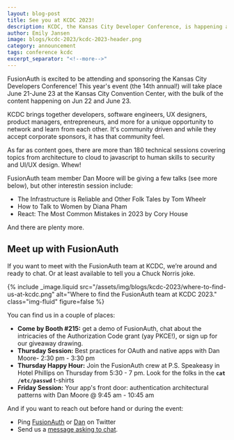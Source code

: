 ```yaml
---
layout: blog-post
title: See you at KCDC 2023! 
description: KCDC, the Kansas City Developer Conference, is happening at the end of this week, and FusionAuth will be there.
author: Emily Jansen
image: blogs/kcdc-2023/kcdc-2023-header.png
category: announcement
tags: conference kcdc
excerpt_separator: "<!--more-->"
---
```


FusionAuth is excited to be attending and sponsoring the Kansas City Developers Conference! This year's event (the 14th annual!) will take place June 21-June 23 at the Kansas City Convention Center, with the bulk of the content happening on Jun 22 and June 23.

<!--more-->

KCDC brings together developers, software engineers, UX designers, product managers, entrepreneurs, and more for a unique opportunity to network and learn from each other. It's community driven and while they accept corporate sponsors, it has that community feel.

As far as content goes, there are more than 180 technical sessions covering topics from architecture to cloud to javascript to human skills to security and UI/UX design. Whew!

FusionAuth team member Dan Moore will be giving a few talks (see more below), but other interestin session include:

* The Infrastructure is Reliable and Other Folk Tales by Tom Wheelr
* How to Talk to Women by Diana Pham
* React: The Most Common Mistakes in 2023 by Cory House

And there are plenty more.

## Meet up with FusionAuth

If you want to meet with the FusionAuth team at KCDC, we’re around and ready to chat. Or at least available to tell you a Chuck Norris joke.

{% include _image.liquid src="/assets/img/blogs/kcdc-2023/where-to-find-us-at-kcdc.png" alt="Where to find the FusionAuth team at KCDC 2023." class="img-fluid" figure=false %}

You can find us in a couple of places:

* **Come by Booth #215:** get a demo of FusionAuth, chat about the intricacies of the Authorization Code grant (yay PKCE!), or sign up for our giveaway drawing.
* **Thursday Session:** Best practices for OAuth and native apps with Dan Moore- 2:30 pm - 3:30 pm
* **Thursday Happy Hour:** Join the FusionAuth crew at P.S. Speakeasy in Hotel Phillips on Thursday from 5:30 - 7 pm. Look for the folks in the **<code>cat /etc/passwd</code>** t-shirts
* **Friday Session:** Your app's front door: authentication architectural patterns with Dan Moore @ 9:45 am - 10:45 am 

And if you want to reach out before hand or during the event:

* Ping [FusionAuth](https://twitter.com/fusionauth) or [Dan](https://twitter.com/mooreds) on Twitter
* Send us a [message asking to chat](/contact).
